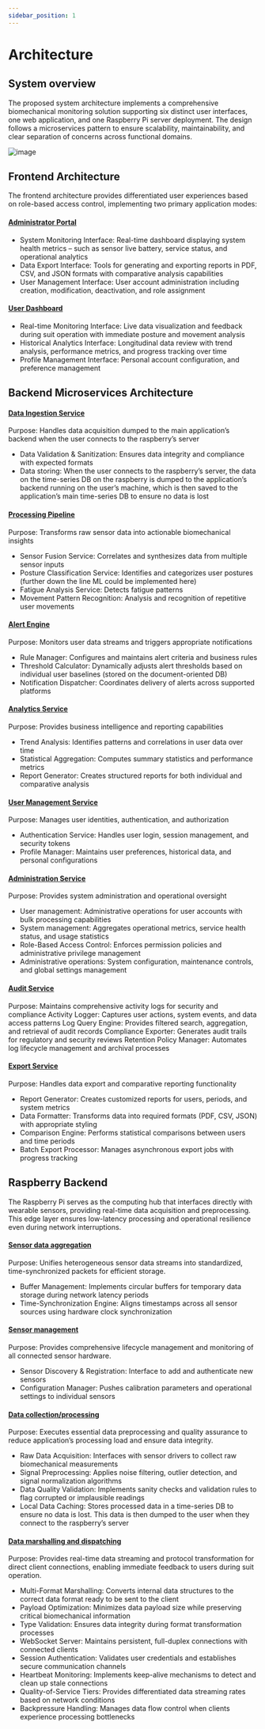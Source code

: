 ```yaml
---
sidebar_position: 1
---
```


# Architecture

## System overview
The proposed system architecture implements a comprehensive biomechanical monitoring solution supporting six distinct user interfaces, one web application, and one Raspberry Pi server deployment. The design follows a microservices pattern to ensure scalability, maintainability, and clear separation of concerns across functional domains.

![image](@site/static/img/arquitetura.png)

## Frontend Architecture
The frontend architecture provides differentiated user experiences based on role-based access control, implementing two primary application modes:

#### <u>Administrator Portal</u>
- System Monitoring Interface: Real-time dashboard displaying system health metrics – such as sensor live battery, service status, and operational analytics
- Data Export Interface: Tools for generating and exporting reports in PDF, CSV, and JSON formats with comparative analysis capabilities
- User Management Interface: User account administration including creation, modification, deactivation, and role assignment

#### <u>User Dashboard</u>
- Real-time Monitoring Interface: Live data visualization and feedback during suit operation with immediate posture and movement analysis
- Historical Analytics Interface: Longitudinal data review with trend analysis, performance metrics, and progress tracking over time
- Profile Management Interface: Personal account configuration, and preference management

## Backend Microservices Architecture

#### <u>Data Ingestion Service</u>
Purpose: Handles data acquisition dumped to the main application’s backend when the user connects to the raspberry’s server
- Data Validation & Sanitization: Ensures data integrity and compliance with expected formats
- Data storing: When the user connects to the raspberry’s server, the data on the time-series DB on the raspberry is dumped to the application’s backend running on the user’s machine, which is then saved to the application’s main time-series DB to ensure no data is lost

#### <u>Processing Pipeline</u>
Purpose: Transforms raw sensor data into actionable biomechanical insights
- Sensor Fusion Service: Correlates and synthesizes data from multiple sensor inputs
- Posture Classification Service: Identifies and categorizes user postures (further down the line ML could be implemented here)
- Fatigue Analysis Service: Detects fatigue patterns
- Movement Pattern Recognition: Analysis and recognition of repetitive user movements

#### <u>Alert Engine</u>
Purpose: Monitors user data streams and triggers appropriate notifications
- Rule Manager: Configures and maintains alert criteria and business rules
- Threshold Calculator: Dynamically adjusts alert thresholds based on individual user baselines (stored on the document-oriented DB)
- Notification Dispatcher: Coordinates delivery of alerts across supported platforms

#### <u>Analytics Service</u>
Purpose: Provides business intelligence and reporting capabilities
- Trend Analysis: Identifies patterns and correlations in user data over time
- Statistical Aggregation: Computes summary statistics and performance metrics
- Report Generator: Creates structured reports for both individual and comparative analysis

#### <u>User Management Service</u> 
Purpose: Manages user identities, authentication, and authorization
- Authentication Service: Handles user login, session management, and security tokens
- Profile Manager: Maintains user preferences, historical data, and personal configurations

#### <u>Administration Service</u>
Purpose: Provides system administration and operational oversight
- User management: Administrative operations for user accounts with bulk processing capabilities
- System management: Aggregates operational metrics, service health status, and usage statistics
- Role-Based Access Control: Enforces permission policies and administrative privilege management
- Administrative operations: System configuration, maintenance controls, and global settings management

#### <u>Audit Service</u>
Purpose: Maintains comprehensive activity logs for security and compliance
Activity Logger: Captures user actions, system events, and data access patterns
Log Query Engine: Provides filtered search, aggregation, and retrieval of audit records
Compliance Exporter: Generates audit trails for regulatory and security reviews
Retention Policy Manager: Automates log lifecycle management and archival processes

#### <u>Export Service</u>
Purpose: Handles data export and comparative reporting functionality
- Report Generator: Creates customized reports for users, periods, and system metrics
- Data Formatter: Transforms data into required formats (PDF, CSV, JSON) with appropriate styling
- Comparison Engine: Performs statistical comparisons between users and time periods
- Batch Export Processor: Manages asynchronous export jobs with progress tracking
  
## Raspberry Backend
The Raspberry Pi serves as the computing hub that interfaces directly with wearable sensors, providing real-time data acquisition and preprocessing. This edge layer ensures low-latency processing and operational resilience even during network interruptions.

#### <u>Sensor data aggregation</u>
Purpose: Unifies heterogeneous sensor data streams into standardized, time-synchronized packets for efficient storage.
- Buffer Management: Implements circular buffers for temporary data storage during network latency periods
- Time-Synchronization Engine: Aligns timestamps across all sensor sources using hardware clock synchronization

#### <u>Sensor management</u>
Purpose: Provides comprehensive lifecycle management and monitoring of all connected sensor hardware.
- Sensor Discovery & Registration: Interface to add and authenticate new sensors
- Configuration Manager: Pushes calibration parameters and operational settings to individual sensors

#### <u>Data collection/processing</u>
Purpose: Executes essential data preprocessing and quality assurance to reduce application’s processing load and ensure data integrity.
- Raw Data Acquisition: Interfaces with sensor drivers to collect raw biomechanical measurements
- Signal Preprocessing: Applies noise filtering, outlier detection, and signal normalization algorithms
- Data Quality Validation: Implements sanity checks and validation rules to flag corrupted or implausible readings
- Local Data Caching: Stores processed data in a time-series DB to ensure no data is lost. This data is then dumped to the user when they connect to the raspberry’s server
  
#### <u>Data marshalling and dispatching</u>
Purpose: Provides real-time data streaming and protocol transformation for direct client connections, enabling immediate feedback to users during suit operation.
- Multi-Format Marshalling: Converts internal data structures to the correct data format ready to be sent to the client
- Payload Optimization: Minimizes data payload size while preserving critical biomechanical information
- Type Validation: Ensures data integrity during format transformation processes
- WebSocket Server: Maintains persistent, full-duplex connections with connected clients
- Session Authentication: Validates user credentials and establishes secure communication channels
- Heartbeat Monitoring: Implements keep-alive mechanisms to detect and clean up stale connections
- Quality-of-Service Tiers: Provides differentiated data streaming rates based on network conditions
- Backpressure Handling: Manages data flow control when clients experience processing bottlenecks

